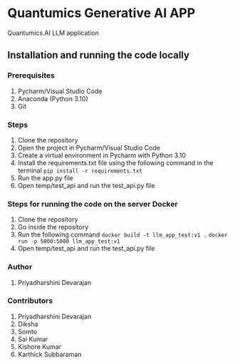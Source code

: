 # Quantumics Generative AI APP
Quantumics.AI LLM application

## Installation and running the code locally

### Prerequisites
1. Pycharm/Visual Studio Code
2. Anaconda (Python 3.10) 
3. Git

### Steps
1. Clone the repository
2. Open the project in Pycharm/Visual Studio Code
3. Create a virtual environment in Pycharm with Python 3.10
4. Install the requirements.txt file using the following command in the terminal
``` pip install -r requirements.txt ```
5. Run the app.py file
6. Open temp/test_api and run the test_api.py file


### Steps for running the code on the server Docker
1. Clone the repository
2. Go inside the repository
3. Run the following command
``` docker build -t llm_app_test:v1 . ```
``` docker run -p 5000:5000 llm_app_test:v1 ```
4. Open temp/test_api and run the test_api.py file


### Author
1. Priyadharshini Devarajan

### Contributors
1. Priyadharshini Devarajan
2. Diksha
3. Somto
4. Sai Kumar
5. Kishore Kumar
6. Karthick Subbaraman

